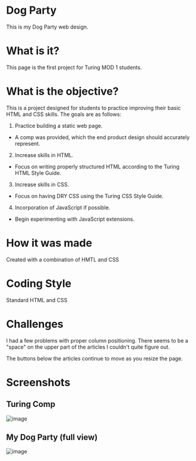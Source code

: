 # Dog Party 

This is my Dog Party web design.

# What is it?

This page is the first project for Turing MOD 1 students.

# What is the objective?

This is a project designed for students to practice improving their basic HTML and CSS skills. The goals are as follows:

1. Practice building a static web page.
* A comp was provided, which the end product design should accurately represent.

2. Increase skills in HTML.
* Focus on writing properly structured HTML according to the Turing HTML Style Guide.

3. Increase skills in CSS.
* Focus on having DRY CSS using the Turing CSS Style Guide.

4. Incorporation of JavaScript if possible.
* Begin experimenting with JavaScript extensions.

# How it was made

Created with a combination of HMTL and CSS

# Coding Style

Standard HTML and CSS

# Challenges

I had a few problems with proper column positioning. There seems to be a "space" on the upper part of the articles I couldn't quite figure out.

The buttons below the articles continue to move as you resize the page.

# Screenshots

## Turing Comp
![image](https://user-images.githubusercontent.com/43790434/49345685-6c014900-f645-11e8-8f5d-c014e1885578.png)

## My Dog Party (full view)
![image](https://user-images.githubusercontent.com/43790434/49345690-7885a180-f645-11e8-9312-1019fa21809b.png)
